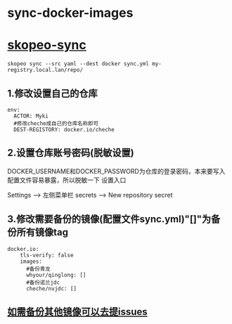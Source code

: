 # sync-docker-images

# [skopeo-sync](https://github.com/containers/skopeo/blob/main/docs/skopeo-sync.1.md)
```shell
skopeo sync --src yaml --dest docker sync.yml my-registry.local.lan/repo/
```

## 1.修改设置自己的仓库
```shell
env:
  ACTOR: Myki
  #修改cheche成自己的仓库名称即可
  DEST-REGISTORY: docker.io/cheche
```

## 2.设置仓库账号密码(脱敏设置)
DOCKER_USERNAME和DOCKER_PASSWORD为仓库的登录密码，本来要写入配置文件容易暴露，所以脱敏一下
设置入口

Settings --> 左侧菜单栏 secrets --> New repository secret

## 3.修改需要备份的镜像(配置文件sync.yml)"[]"为备份所有镜像tag
```shell
docker.io:
    tls-verify: false
    images:
      #备份青龙
      whyour/qinglong: []
      #备份诺兰jdc
      cheche/nvjdc: []
```
## [如需备份其他镜像可以去提issues](https://github.com/21ki/sync-docker-images/issues/new)

